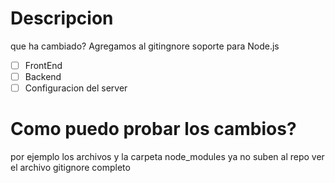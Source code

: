 # Descripcion
que ha cambiado?
Agregamos al gitingnore soporte para Node.js
- [ ] FrontEnd
- [ ] Backend
- [ ] Configuracion del server

# Como puedo probar los cambios?
por ejemplo los archivos y la carpeta node_modules ya no suben al repo ver el archivo gitignore completo 
